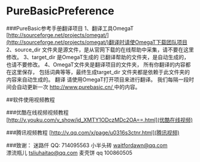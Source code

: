 # PureBasicPreference
###PureBasic参考手册翻译项目
1、翻译工具OmegaT [http://sourceforge.net/projects/omegat/](http://sourceforge.net/projects/omegat/)翻译时请使OmegaT下载团队项目
2、source_dir 文件夹是源文件，是从官网下载的在线帮助中采集，请不要在这里修改。 
3、target_dir 是OmegaT生成的 已翻译帮助的文件夹，是自动生成的， 也请不要修改。 
4、OmegaT文件夹是翻译项目的文件夹， 所有你翻译的内容都在这里保存， 包括词典等等，最终生成target_dir 文件夹都是依赖于此文件夹的内容来自动生成的。
 翻译
 请使用OmegaT打开项目来进行翻译。 我们每隔一段时间会自动更新一次 [http://www.purebasic.cn/  ](http://www.purebasic.cn/  ) 中的内容。
 
 ##软件使用视频教程

 ###优酷在线视频视频教程   [http://v.youku.com/v_show/id_XMTY1ODczMDc2OA==.html](优酷在线视频)

 ###腾讯视频教程       [http://v.qq.com/x/page/u0316s3ctnr.html](腾讯视频)

 
###致谢： 
迷路仟   QQ: 714095563 
 小半头砖 waitfordawn@qq.com  
漂流瓶儿 tsliuhaitao@qq.com
麦壳饼 qq 100860505 
